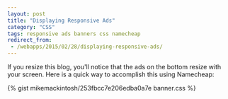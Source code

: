 ```yaml
---
layout: post
title: "Displaying Responsive Ads"
category: "CSS"
tags: responsive ads banners css namecheap
redirect_from:
 - /webapps/2015/02/28/displaying-responsive-ads/
---
```


If you resize this blog, you'll notice that the ads on the bottom resize with your screen. Here is a quick way to accomplish this using Namecheap:

{% gist mikemackintosh/253fbcc7e206edba0a7e banner.css %}